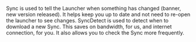 Sync is used to tell the Launcher when something has changed (banner, new version released). It helps keep you up to date and not need to re-open the launcher to see changes.
SyncDetect is used to detect when to download a new Sync. This saves on bandwidth, for us, and internet connection, for you. It also allows you to check the Sync more frequently.
